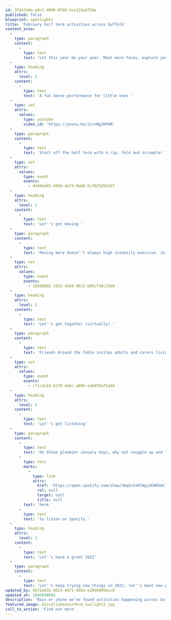 ```yaml
---
id: 3fda7e9e-e9c1-4090-87b9-3ce12dadf58e
published: false
blueprint: spotlights
title: 'February half term activities across Suffolk'
content_area:
  -
    type: paragraph
    content:
      -
        type: text
        text: 'Let this year be your year. Meet more faces, explore your local surroundings or just try making something new. Spending a little time doing something for you can make a big difference and with our array of exciting activities, available right on your doorstep or simply by logging online, it has never been easier! '
  -
    type: heading
    attrs:
      level: 2
    content:
      -
        type: text
        text: 'A fun dance performance for little ones '
  -
    type: set
    attrs:
      values:
        type: youtube
        video_id: 'https://youtu.be/JicnMgJHYmM'
  -
    type: paragraph
    content:
      -
        type: text
        text: 'Start off the half term with a rip, fold and scrumple! This immersive and interactive dance show designed for young children brings together dance, music, fashion and the magic of origami! Watch the trailer to get a taste of the Club Origami experience.'
  -
    type: set
    attrs:
      values:
        type: event
        events:
          - d448edd1-d89d-4e74-9a80-5cf025d5bd2f
  -
    type: heading
    attrs:
      level: 2
    content:
      -
        type: text
        text: 'Let''s get moving '
  -
    type: paragraph
    content:
      -
        type: text
        text: 'Moving more doesn''t always high intensity exercise. Join DanceEast in Sudbury and Debenham for a gentle, seated exercise class for over 55s. Gain physical and mental benefits, with a cup of tea included. Is there a better way to start the new year?'
  -
    type: set
    attrs:
      values:
        type: event
        events:
          - 2d56b8d2-2432-43e9-86c5-b05cf36c23b9
  -
    type: heading
    attrs:
      level: 2
    content:
      -
        type: text
        text: 'Let''s get together (virtually) '
  -
    type: paragraph
    content:
      -
        type: text
        text: 'Friends Around the Table invites adults and carers living rurally to gather virtually to discover food, culture and nature in new ways. This wonderful project offers relaxed get-togethers over Zoom every Monday morning throughout January. '
  -
    type: set
    attrs:
      values:
        type: event
        events:
          - c71cdcb3-6270-4ebc-a095-ea0d39af5add
  -
    type: heading
    attrs:
      level: 2
    content:
      -
        type: text
        text: 'Let''s get listening'
  -
    type: paragraph
    content:
      -
        type: text
        text: 'On those gloomier January days, why not snuggle up and listen to Suffolk people telling stories about Suffolk? These laid back conversations weave together a tapestry of Suffolk as a county, perfect for lazy day listening. Click '
      -
        type: text
        marks:
          -
            type: link
            attrs:
              href: 'https://open.spotify.com/show/36qSnIxRfApjdCWOkmCIuy?si=TimTK26PREqiorXgYxQHsg&dl_branch=1&nd=1'
              rel: null
              target: null
              title: null
        text: 'here '
      -
        type: text
        text: 'to listen on Spotify.'
  -
    type: heading
    attrs:
      level: 2
    content:
      -
        type: text
        text: 'Let''s have a great 2022'
  -
    type: paragraph
    content:
      -
        type: text
        text: 'Let''s keep trying new things in 2022, let''s meet new people and explore new places. The events listed above are only a taster of the incredible selection of activities available across Let''s Get Creative which can allow you to do this for little or no cost. Explore our listings page to uncover even more events and activities suitable for you. '
updated_by: 5b72ad31-9613-4471-9564-e28d5005ecc0
updated_at: 1645048943
description: 'Rain or shine we’ve found activities happening across Suffolk that will keep the family entertained all holiday long.'
featured_image: miscellaneous/nhrm_twilight2.jpg
call_to_action: 'Find out more'
---
```


